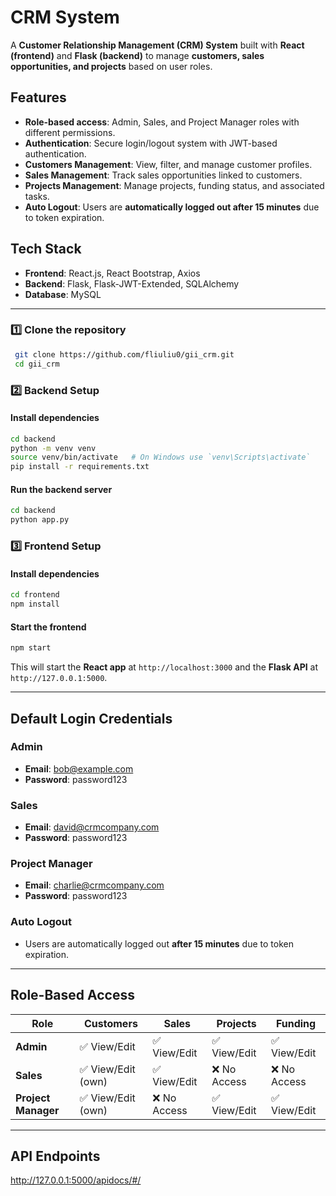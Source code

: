 # CRM System

A **Customer Relationship Management (CRM) System** built with **React (frontend)** and **Flask (backend)** to manage **customers, sales opportunities, and projects** based on user roles.

## Features

- **Role-based access**: Admin, Sales, and Project Manager roles with different permissions.
- **Authentication**: Secure login/logout system with JWT-based authentication.
- **Customers Management**: View, filter, and manage customer profiles.
- **Sales Management**: Track sales opportunities linked to customers.
- **Projects Management**: Manage projects, funding status, and associated tasks.
- **Auto Logout**: Users are **automatically logged out after 15 minutes** due to token expiration.

##  Tech Stack

- **Frontend**: React.js, React Bootstrap, Axios
- **Backend**: Flask, Flask-JWT-Extended, SQLAlchemy
- **Database**: MySQL

---

### 1️⃣ Clone the repository

```sh
 git clone https://github.com/fliuliu0/gii_crm.git
 cd gii_crm
```

### 2️⃣ Backend Setup

#### Install dependencies

```sh
cd backend
python -m venv venv
source venv/bin/activate   # On Windows use `venv\Scripts\activate`
pip install -r requirements.txt
```

#### Run the backend server

```sh
cd backend
python app.py
```

### 3️⃣ Frontend Setup

#### Install dependencies

```sh
cd frontend
npm install
```

#### Start the frontend

```sh
npm start
```

This will start the **React app** at `http://localhost:3000` and the **Flask API** at `http://127.0.0.1:5000`.

---

## Default Login Credentials

### **Admin**

- **Email**: [bob@example.com](mailto\:bob@example.com)
- **Password**: password123

### **Sales**

- **Email**: [david@crmcompany.com](mailto\:david@crmcompany.com)
- **Password**: password123

### **Project Manager**

- **Email**: [charlie@crmcompany.com](mailto\:charlie@crmcompany.com)
- **Password**: password123

### **Auto Logout**

- Users are automatically logged out **after 15 minutes** due to token expiration.

---

## Role-Based Access

| Role                | Customers         | Sales       | Projects    | Funding     |
| ------------------- | ----------------- | ----------- | ----------- | ----------- |
| **Admin**           | ✅ View/Edit       | ✅ View/Edit | ✅ View/Edit | ✅ View/Edit |
| **Sales**           | ✅ View/Edit (own) | ✅ View/Edit | ❌ No Access | ❌ No Access |
| **Project Manager** | ✅ View/Edit (own) | ❌ No Access | ✅ View/Edit | ✅ View/Edit |

---

## API Endpoints
http://127.0.0.1:5000/apidocs/#/
